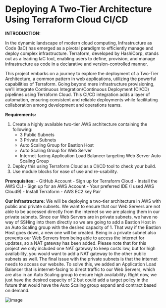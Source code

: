 # Deploying A Two-Tier Architecture Using Terraform Cloud CI/CD

**INTRODUCTION:**

In the dynamic landscape of modern cloud computing, Infrastructure as Code (IaC) has emerged as a pivotal paradigm to efficiently manage and deploy complex infrastructure. Terraform, developed by HashiCorp, stands out as a leading IaC tool, enabling users to define, provision, and manage infrastructure as code in a declarative and version-controlled manner.

This project embarks on a journey to explore the deployment of a Two-Tier Architecture, a common pattern in web applications, utilizing the powerful capabilities of Terraform. Going beyond mere infrastructure provisioning, we'll integrate Continuous Integration/Continuous Deployment (CI/CD) pipelines using Terraform Cloud. This CI/CD integration adds a layer of automation, ensuring consistent and reliable deployments while facilitating collaboration among development and operations teams.

**Requirements:**
1.	Create a highly available two-tier AWS architecture containing the following:
    -  3 Public Subnets
    -  3 Private Subnets
    -  Auto Scaling Group for Bastion Host
    -  Auto Scaling Group for Web Server
    -  Internet-facing Application Load Balancer targeting Web Server Auto Scaling Group
2.	Deploy this using Terraform Cloud as a CI/CD tool to check your build.
3.	Use module blocks for ease of use and re-usability.

**Prerequisites:**
    -    GitHub Account
    -    Sign up for Terraform Cloud
    -    Install the AWS CLI
    -    Sign up for an AWS Account
    -    Your preferred IDE (I used AWS Cloud9)
    -    Install Terraform
    -    AWS EC2 key Pair

**Our Infrastructure:**
We will be deploying a two-tier architecture in AWS with public and private subnets. We want to ensure that our Web Servers are not able to be accessed directly from the internet so we are placing them in our private subnets. Since our Web Servers are in private subnets, we have no way of SSHing into them directly so we are going to add a Bastion Host in an Auto Scaling group with the desired capacity of 1. That way if the Bastion Host goes down, a new one will be created. Being in a private subnet also prevents our Web Servers from being able to access the internet for updates, so a NAT gateway has been added. Please note that for this project we only included one NAT gateway to keep costs low, but for high availability, you would want to add a NAT gateway to the other public subnets as well. The final issue with the private subnets is that the internet needs to access our website. To solve this, we added an Application Load Balancer that is internet-facing to direct traffic to our Web Servers, which are also in an Auto Scaling group to ensure high availability. Right now, we just have the desired capacity of 2 but could add a target policy in the future that would have the Auto Scaling group expand and contract based on demand.

![image](https://github.com/amar-m-cloud/Project-1-CI-CD-Terraform-GitHub-Actions/assets/89722343/74340f33-4fe6-4100-9464-d221a8e2cd0e)


